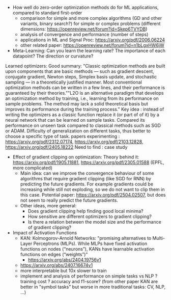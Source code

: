 - How well do zero-order optimization methods do for ML applications, compared to standard first-order
    - comparison for simple and more complex algorithms (GD and other variants, binary search?) for simple or complex problems (different dimensions: https://openreview.net/forum?id=Skep6TVYDB)
    - analysis of convergence and performance (number of steps)
    - applications in ML and Signal Proc: https://arxiv.org/pdf/2006.06224
    - other related paper: https://openreview.net/forum?id=n1bLgxHW6jW
- Meta-Learning: Can you learn the learning rate? The importance of each datapoint? The direction or
curvature?

Learned optimizers: 
Good summary: "Classic optimization methods are built upon components that are basic methods — such as gradient descent, conjugate gradient, Newton steps, Simplex basis update, and stochastic sampling — in a theoretically justified manner. Most conventional optimization methods can be written in a few lines, and their performance is guaranteed by their theories.""L2O is an alternative paradigm that develops an optimization method by training, i.e., learning from its performance on sample problems. The method may lack a solid theoretical basis but improves its performance during the training process."
Key idea : instead of writing the optimizers as a classic function replace it (or part of of it) by a neural network that can be learned on sample tasks.
Compared its performance on unseen task compared to classical methods such as SGD or ADAM.
Difficulty of generalization on different tasks, thus better to choose a specific type of task.
papers experimenting : https://arxiv.org/pdf/2312.07174, https://arxiv.org/pdf/2103.12828, https://arxiv.org/pdf/2405.18222
Need to find : case study 

- Effect of gradient clipping on optimization:
    Theory behind it: https://arxiv.org/pdf/1905.11881, https://arxiv.org/pdf/2305.01588 (EPFL, more complicated)
   - Main idea: can we improve the convergence behaviour of some algorithms that require gradient clipping (like SGD for RNN) by predicting the future gradients. For example gradients could be increasing while still not exploding, so we do not want to clip them in this case.
     Potential paper: https://arxiv.org/pdf/2504.02507, but does not seem to really predict the future gradients.
   - Other ideas, more general:
     - Does gradient clipping help finding good local minima?
     - How sensitive are different optimizers to gradient clipping?
     - Is there a relation between the model size and the performance of gradient clipping?
- Impact of Activation Functions
    - KAN: Kolmogorov-Arnold Networks: "promising alternatives to Multi-Layer Perceptrons (MLPs). While MLPs have fixed activation functions on nodes (“neurons”), KANs have learnable activation functions on edges (“weights”)"
        - https://arxiv.org/abs/2404.19756v1
    - https://arxiv.org/abs/2407.16674v1
    - more interpretable but 10x slower to train
    - implement and analysis of performance on simple tasks vs NLP ? training cost ? accuracy and f1-score? (from other paper KAN are better in "symbol tasks" but worse in more traditional tasks: CV, NLP, ...)

